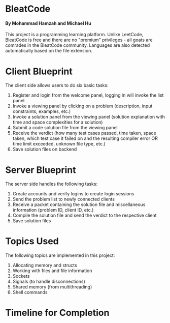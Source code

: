 # BleatCode
#### By Mohammad Hamzah and Michael Hu

This project is a programming learning platform. Unlike LeetCode, BleatCode is free and there are no "premium" privileges - all goats are comrades in the BleatCode community. Languages are also detected automatically based on the file extension.

# Client Blueprint
The client side allows users to do six basic tasks:
1. Register and login from the welcome panel, logging in will invoke the list panel
2. Invoke a viewing panel by clicking on a problem (description, input constraints, examples, etc.)
3. Invoke a solution panel from the viewing panel (solution explanation with time and space complexities for a solution)
4. Submit a code solution file from the viewing panel
5. Receive the verdict (how many test cases passed, time taken, space taken, which test case it failed on and the resulting compiler error OR time limit exceeded, unknown file type, etc.)
6. Save solution files on backend

# Server Blueprint
The server side handles the following tasks:
1. Create accounts and verify logins to create login sessions
2. Send the problem list to newly connected clients
3. Receive a packet containing the solution file and miscellaneous information (problem ID, client ID, etc.)
4. Compile the solution file and send the verdict to the respective client
5. Save solution files

# Topics Used
The following topics are implemented in this project:
1. Allocating memory and structs
2. Working with files and file information
3. Sockets
4. Signals (to handle disconnections)
5. Shared memory (from multithreading)
6. Shell commands

# Timeline for Completion

